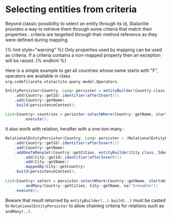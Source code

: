 # Selecting entities from criteria

Beyond classic possibility to select an entity through its id, Stalactite provides a way to retrieve them through some criteria that match their properties : criteria are targetted through their method reference as they were defined during mapping.

{% hint style="warning" %}
Only properties used by mapping can be used as criteria. If a criteria contains a non-mapped property then an exception will be raised.
{% endhint %}



Here is a simple example to get all countries whose name starts with "F", operators are available in class `org.codefilarete.stalactite.query.model.Operators`.

```java
EntityPersister<Country, Long> persister = entityBuilder(Country.class, Long.class)
    .add(Country::getId).identifier(afterInsert())
    .add(Country::getName)
    .build(persistenceContext);
    
List<Country> countries = persister.selectWhere(Country::getName, startsWith("F"))
        .execute();
```



It also worlk with relation, herafter with a one-ton-many :

```java
RelationalEntityPersister<Country, Long> persister = (RelationalEntityPersister) entityBuilder(Country.class, Long.class)
    .add(Country::getId).identifier(afterInsert())
    .add(Country::getName)
    .addOneToManySet(Country::getCities, entityBuilder(City.class, Identifier.class)
        .add(City::getId).identifier(afterInsert())
        .add(City::getName))
        .mappedBy(City::getCountry)
    .build(persistenceContext);
    
List<Country> select = persister.selectWhere(Country::getName, startsWith("F"))
        .andMany(Country::getCities, City::getName, eq("Grenoble"))
	.execute();
```

Beware that result returned by `entityBuilder(..).build(..)` must be casted to `RelationalEntityPersister` to allow chaining criteria for relations such as `andMany(..)`.

